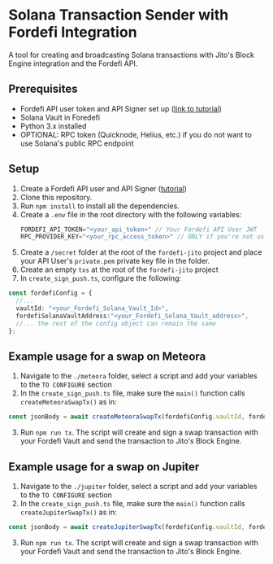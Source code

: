 # Solana Transaction Sender with Fordefi Integration

A tool for creating and broadcasting Solana transactions with Jito's Block Engine integration and the Fordefi API.

## Prerequisites

- Fordefi API user token and API Signer set up ([link to tutorial](https://docs.fordefi.com/reference/getting-started))
- Solana Vault in Foredefi
- Python 3.x installed
- OPTIONAL: RPC token (Quicknode, Helius, etc.) if you do not want to use Solana's public RPC endpoint

## Setup

1. Create a Fordefi API user and API Signer ([tutorial](https://docs.fordefi.com/reference/getting-started))
2. Clone this repository.
3. Run `npm install` to install all the dependencies.
4. Create a `.env` file in the root directory with the following variables:
   ```typescript
   FORDEFI_API_TOKEN="<your_api_token>" // Your Fordefi API User JWT
   RPC_PROVIDER_KEY="<your_rpc_access_token>" // ONLY if you're not using a public RPC provider
   ```
5. Create a `/secret` folder at the root of the `fordefi-jito` project and place your API User's `private.pem` private key file in the folder.
6. Create an empty `txs` at the root of the `fordefi-jito` project
7. In `create_sign_push.ts`, configure the following:
```typescript
const fordefiConfig = {
  //...
  vaultId: "<your_Fordefi_Solana_Vault_Id>",
  fordefiSolanaVaultAddress:"<your_Fordefi_Solana_Vault_address>",
  //... the rest of the config object can remain the same
};
``` 

## Example usage for a swap on Meteora

1. Navigate to the `./meteora` folder, select a script and add your variables to the `TO CONFIGURE` section
2. In the `create_sign_push.ts` file, make sure the `main()` function calls `createMeteoraSwapTx()` as in:
```typescript
const jsonBody = await createMeteoraSwapTx(fordefiConfig.vaultId, fordefiConfig.fordefiSolanaVaultAddress)
```
3. Run `npm run tx`. The script will create and sign a swap transaction with your Fordefi Vault and send the transaction to Jito's Block Engine.

## Example usage for a swap on Jupiter

1. Navigate to the `./jupiter` folder, select a script and add your variables to the `TO CONFIGURE` section
2. In the `create_sign_push.ts` file, make sure the `main()` function calls `createJupiterSwapTx()` as in:
```typescript
const jsonBody = await createJupiterSwapTx(fordefiConfig.vaultId, fordefiConfig.fordefiSolanaVaultAddress)
```
3. Run `npm run tx`. The script will create and sign a swap transaction with your Fordefi Vault and send the transaction to Jito's Block Engine.
